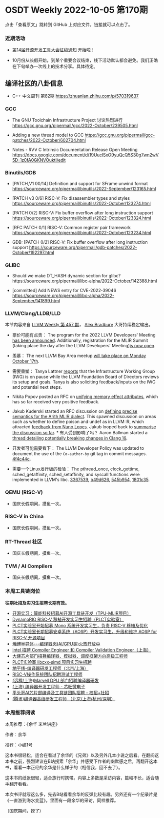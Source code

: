 # OSDT Weekly 2022-10-05 第170期

点击「查看原文」跳转到 GitHub 上对应文件，链接就可以点击了。

### 近期活动

- [第14届开源开发工具大会征稿通知](https://mp.weixin.qq.com/s/I25TlhxEShobfCKElRHNgg) 开始啦！

- 10月份从长假开始，到某个重要会议结束，线下活动默认都会避免。我们正确在下旬举办一次线上的技术分享。具体待定。

## 编译社区的八卦信息

- C++ 中文周刊 第82期 https://zhuanlan.zhihu.com/p/570319637

### GCC

- The GNU Toolchain Infrastructure Project 讨论热烈进行
  https://gcc.gnu.org/pipermail/gcc/2022-October/239505.html

- Adding a new thread model to GCC
  https://gcc.gnu.org/pipermail/gcc-patches/2022-October/602704.html

- Notes - RVV C Intrinsic Documentation Release Open Meeting
  https://docs.google.com/document/d/19UucISxO9yuQcQ5S30g7wn2wV5D-1z0fA0GKNVOuktI/edit

### Binutils/GDB

- [PATCH,V1 00/14] Definition and support for SFrame unwind format
  https://sourceware.org/pipermail/binutils/2022-September/123165.html

- [PATCH v3 0/6] RISC-V: Fix disassembler types and styles
  https://sourceware.org/pipermail/binutils/2022-October/123274.html

- [PATCH 0/2] RISC-V: Fix buffer overflow after long instruction support
  https://sourceware.org/pipermail/binutils/2022-October/123324.html

- [RFC PATCH 0/1] RISC-V: Common register pair framework
  https://sourceware.org/pipermail/binutils/2022-October/123234.html

- GDB: [PATCH 0/2] RISC-V: Fix buffer overflow after long instruction support
  https://sourceware.org/pipermail/gdb-patches/2022-October/192297.html

### GLIBC

- Should we make DT_HASH dynamic section for glibc?
  https://sourceware.org/pipermail/libc-alpha/2022-October/142388.html

- [committed] Add NEWS entry for CVE-2022-39046
  https://sourceware.org/pipermail/libc-alpha/2022-September/141899.html

### LLVM/Clang/LLDB/LLD

本节内容来自 [LLVM Weekly 第 457 期](http://llvmweekly.org/issue/457)，
[Alex Bradbury](https://www.linkedin.com/in/alex-bradbury/) 大哥持续稳定输出。

* 票价可能有点贵： The program for the 2022 LLVM Developers' Meeting [has been announced](https://blog.llvm.org/posts/2022-09-30-llvmdevmtgprogram/).  Additionally, registration for the MLIR Summit (taking place the day after the LLVM Developers' Meeting)[is now open](https://llvm.swoogo.com/2022devmtg/2359289).

* 羡慕： The next LLVM Bay Area meetup [will take place on Monday October 17th](https://discourse.llvm.org/t/llvm-bay-area-monthly-meetup-mon-october-17-22-6pm/65583).

* 需要重塑： Tanya Lattner [reports](https://discourse.llvm.org/t/infrastructure-working-group-iwg-on-pause/65541) that the Infrastructure Working Group (IWG) is on pause while the LLVM Foundation Board of Directors reviews its setup and goals. Tanya is also soliciting feedback/inputs on the IWG and potential next steps.

* Nikita Popov posted an RFC on [unifying memory effect attributes](https://discourse.llvm.org/t/rfc-unify-memory-effect-attributes/65579), which has so far received very positive feedback.

* Jakub Kuderski started an RFC discussion on [defining precise semantics for the Arith MLIR dialect](https://discourse.llvm.org/t/rfc-define-precise-arith-semantics/65507).  This spawned discussion on areas such as whether to define poison and undef as in LLVM IR, which attracted [feedback from Nuno Lopes](https://discourse.llvm.org/t/rfc-define-precise-arith-semantics/65507/17).  Jakub looped back to [summarise the discussion so far](https://discourse.llvm.org/t/rfc-define-precise-arith-semantics/65507/33).  * 有人受到影响了吗？ Aaron Ballman started a [thread detailing potentially breaking changes in Clang 16](https://discourse.llvm.org/t/clang-16-notice-of-potentially-breaking-changes/65562).

* 开发者可能需要看下： The LLVM Developer Policy was updated to document the use of the `Co-author-by` git tag in commit messages.  [4f4c44c](https://reviews.llvm.org/rG4f4c44c580f0).

* 需要一个Linux发行版的检验： The pthread_once, clock_gettime, sched_getaffinity, sched_setaffinity, and
  syscall functions were implemented in LLVM's libc.
  [3367539](https://reviews.llvm.org/rG336753901087),
  [b49d626](https://reviews.llvm.org/rGb49d626cb4b4),
  [545b954](https://reviews.llvm.org/rG545b954251f0),
  [1801c35](https://reviews.llvm.org/rG1801c356f61f).

### QEMU (RISC-V)

- 国庆长假期间，摸鱼一次。

### RISC-V in China

- 国庆长假期间，摸鱼一次。

### RT-Thread 社区

- 国庆长假期间，摸鱼一次。

### TVM / AI Compilers

- 国庆长假期间，摸鱼一次。

### 本周工具链岗位

**往期社招及实习生招聘长期有效。**

- [开源实习：算能科技招募AI开源工具链开发（TPU-MLIR项目）](https://mp.weixin.qq.com/s/IBJh0ip4k11PzIMZecsWSw)
- [DynamoRIO RISC-V 移植开发实习生招聘（PLCT实验室）](https://mp.weixin.qq.com/s/J_5TjT6DOqeOXJXQI5VQxw)
- [PLCT实验室开始招募 Mono 系统开发实习生，负责 RISC-V 移植及优化](https://mp.weixin.qq.com/s/whEW7Hay1jIP1tBzIPay1A)
- [PLCT实验室长期招募安卓系统（AOSP）开发实习生，升级和维护 AOSP for RISC-V 开源项目](https://mp.weixin.qq.com/s/dJP2cEB1nex2inR5c-cJog)
- [瀚博半导体---编译器岗(AI/GPU类)火热开放中](https://mp.weixin.qq.com/s/8_KjZYa2Il4PglaGyBWk4Q)
- [Intel 招聘 Compiler Engineer 和 Compiler Validation Engineer（上海）](https://mp.weixin.qq.com/s/I3DWxXODNoLRr0kN2xMZLQ)
- [大疆芯片部门招募编译器、模拟器、调度框架方向高级工程师](https://mp.weixin.qq.com/s/Wn5NzAtUTwQNXKRvMVQWLA)
- [PLCT实验室 libcxx-simd 项目实习生招聘](https://mp.weixin.qq.com/s/EIVx5cY74GlodirySY97Qw)
- [地平线-编译器研发工程师（北京/上海）](https://mp.weixin.qq.com/s/MYObl7iWIbyrTz9hCmKWYA)
- [RISC-V操作系统团队招聘测试工程师](https://mp.weixin.qq.com/s/inLFS4pI1F74m_oJ2I7xjQ)
- [(远程/上海)Marvell DPU 部门招聘编译器研发](https://mp.weixin.qq.com/s/B6JjAhF3TZjezD1tjYHDaw)
- [(上海) 编译器开发工程师 - 芯旺微电子](https://mp.weixin.qq.com/s/nqe1-7qffnc0CaejYkpKyw)
- [平头哥AI芯片部编译及工具链团队招聘 - 校招+社招](https://mp.weixin.qq.com/s/kARbXtJotRPCNMrV-yOanA)
- [(腾讯)编译器高级研发工程师 （北京/上海/杭州/深圳）](https://mp.weixin.qq.com/s/DF-2qmHmpKZtJ1djHXM1Ug)

### 本周推荐阅读

本周推荐：《余华 米兰讲座》

作者：余华

推荐：小编1号

这本书很轻松，适合在看过了余华的《兄弟》以及另外几本小说之后看。在翻阅这本书之前，强烈建议在B站搜索「余华」并感受下作者的幽默感之后，再翻开这本书，看看一本正经的余华是什么样子的（相信我，回不去了）。

这本书的纸张很轻，适合旅行时携带。内容上多数是采访内容，篇幅不长，适合随手翻开看看。

本次书评就写这么多，先去B站看看余华的反弹比较有趣。另外还有一个纪录片是《一直游到海水变蓝》，里面有一段余华的采访，同样推荐。

（国庆期间，摸了）
